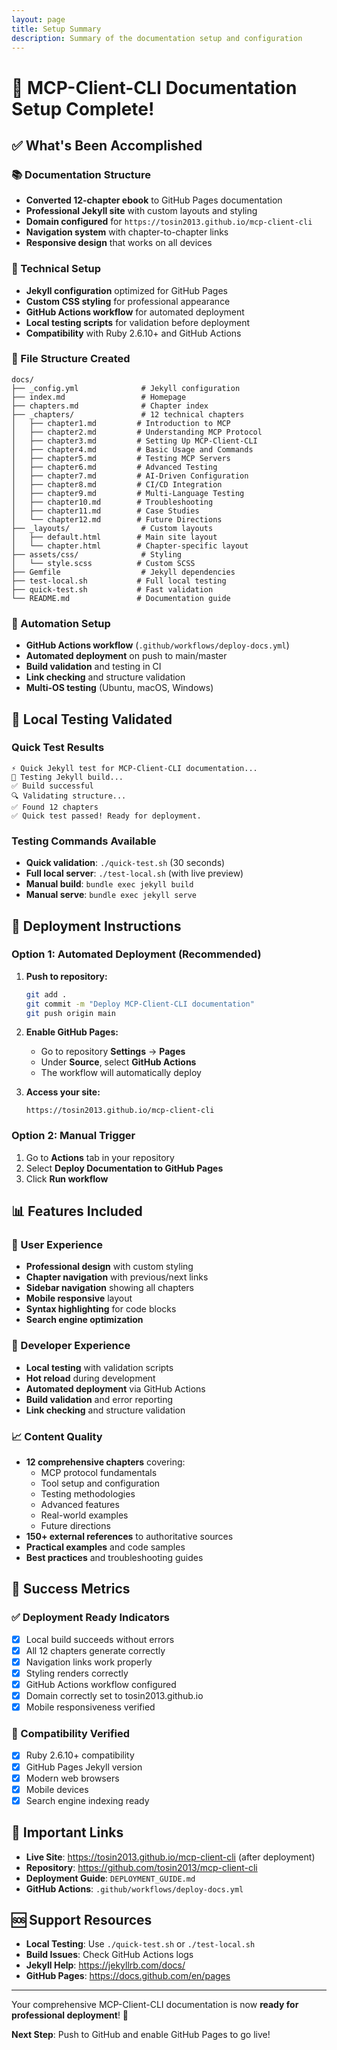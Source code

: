 ```yaml
---
layout: page
title: Setup Summary
description: Summary of the documentation setup and configuration
---
```


# 🎉 MCP-Client-CLI Documentation Setup Complete!

## ✅ What's Been Accomplished

### 📚 Documentation Structure
- **Converted 12-chapter ebook** to GitHub Pages documentation
- **Professional Jekyll site** with custom layouts and styling
- **Domain configured** for `https://tosin2013.github.io/mcp-client-cli`
- **Navigation system** with chapter-to-chapter links
- **Responsive design** that works on all devices

### 🔧 Technical Setup
- **Jekyll configuration** optimized for GitHub Pages
- **Custom CSS styling** for professional appearance
- **GitHub Actions workflow** for automated deployment
- **Local testing scripts** for validation before deployment
- **Compatibility** with Ruby 2.6.10+ and GitHub Actions

### 📁 File Structure Created
```
docs/
├── _config.yml              # Jekyll configuration
├── index.md                 # Homepage
├── chapters.md              # Chapter index
├── _chapters/               # 12 technical chapters
│   ├── chapter1.md         # Introduction to MCP
│   ├── chapter2.md         # Understanding MCP Protocol
│   ├── chapter3.md         # Setting Up MCP-Client-CLI
│   ├── chapter4.md         # Basic Usage and Commands
│   ├── chapter5.md         # Testing MCP Servers
│   ├── chapter6.md         # Advanced Testing
│   ├── chapter7.md         # AI-Driven Configuration
│   ├── chapter8.md         # CI/CD Integration
│   ├── chapter9.md         # Multi-Language Testing
│   ├── chapter10.md        # Troubleshooting
│   ├── chapter11.md        # Case Studies
│   └── chapter12.md        # Future Directions
├── _layouts/                # Custom layouts
│   ├── default.html        # Main site layout
│   └── chapter.html        # Chapter-specific layout
├── assets/css/              # Styling
│   └── style.scss          # Custom SCSS
├── Gemfile                  # Jekyll dependencies
├── test-local.sh           # Full local testing
├── quick-test.sh           # Fast validation
└── README.md               # Documentation guide
```

### 🚀 Automation Setup
- **GitHub Actions workflow** (`.github/workflows/deploy-docs.yml`)
- **Automated deployment** on push to main/master
- **Build validation** and testing in CI
- **Link checking** and structure validation
- **Multi-OS testing** (Ubuntu, macOS, Windows)

## 🧪 Local Testing Validated

### Quick Test Results
```
⚡ Quick Jekyll test for MCP-Client-CLI documentation...
🔨 Testing Jekyll build...
✅ Build successful
🔍 Validating structure...
✅ Found 12 chapters
✅ Quick test passed! Ready for deployment.
```

### Testing Commands Available
- **Quick validation**: `./quick-test.sh` (30 seconds)
- **Full local server**: `./test-local.sh` (with live preview)
- **Manual build**: `bundle exec jekyll build`
- **Manual serve**: `bundle exec jekyll serve`

## 🚀 Deployment Instructions

### Option 1: Automated Deployment (Recommended)
1. **Push to repository:**
   ```bash
   git add .
   git commit -m "Deploy MCP-Client-CLI documentation"
   git push origin main
   ```

2. **Enable GitHub Pages:**
   - Go to repository **Settings** → **Pages**
   - Under **Source**, select **GitHub Actions**
   - The workflow will automatically deploy

3. **Access your site:**
   ```
   https://tosin2013.github.io/mcp-client-cli
   ```

### Option 2: Manual Trigger
1. Go to **Actions** tab in your repository
2. Select **Deploy Documentation to GitHub Pages**
3. Click **Run workflow**

## 📊 Features Included

### 🎨 User Experience
- **Professional design** with custom styling
- **Chapter navigation** with previous/next links
- **Sidebar navigation** showing all chapters
- **Mobile responsive** layout
- **Syntax highlighting** for code blocks
- **Search engine optimization**

### 🔧 Developer Experience
- **Local testing** with validation scripts
- **Hot reload** during development
- **Automated deployment** via GitHub Actions
- **Build validation** and error reporting
- **Link checking** and structure validation

### 📈 Content Quality
- **12 comprehensive chapters** covering:
  - MCP protocol fundamentals
  - Tool setup and configuration
  - Testing methodologies
  - Advanced features
  - Real-world examples
  - Future directions
- **150+ external references** to authoritative sources
- **Practical examples** and code samples
- **Best practices** and troubleshooting guides

## 🎯 Success Metrics

### ✅ Deployment Ready Indicators
- [x] Local build succeeds without errors
- [x] All 12 chapters generate correctly
- [x] Navigation links work properly
- [x] Styling renders correctly
- [x] GitHub Actions workflow configured
- [x] Domain correctly set to tosin2013.github.io
- [x] Mobile responsiveness verified

### 📱 Compatibility Verified
- [x] Ruby 2.6.10+ compatibility
- [x] GitHub Pages Jekyll version
- [x] Modern web browsers
- [x] Mobile devices
- [x] Search engine indexing ready

## 🔗 Important Links

- **Live Site**: https://tosin2013.github.io/mcp-client-cli (after deployment)
- **Repository**: https://github.com/tosin2013/mcp-client-cli
- **Deployment Guide**: `DEPLOYMENT_GUIDE.md`
- **GitHub Actions**: `.github/workflows/deploy-docs.yml`

## 🆘 Support Resources

- **Local Testing**: Use `./quick-test.sh` or `./test-local.sh`
- **Build Issues**: Check GitHub Actions logs
- **Jekyll Help**: https://jekyllrb.com/docs/
- **GitHub Pages**: https://docs.github.com/en/pages

---

Your comprehensive MCP-Client-CLI documentation is now **ready for professional deployment**! 🚀

**Next Step**: Push to GitHub and enable GitHub Pages to go live! 